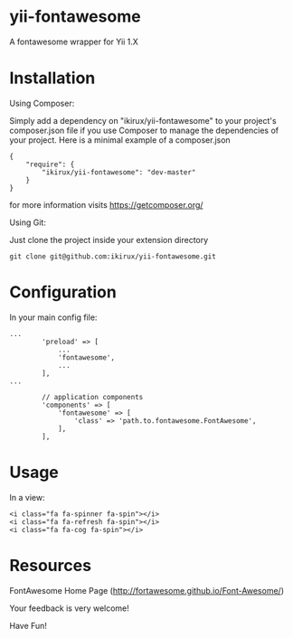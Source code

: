 yii-fontawesome
===============

A fontawesome wrapper for Yii 1.X

Installation
============

Using Composer:

Simply add a dependency on "ikirux/yii-fontawesome" to your project's composer.json file if you use Composer to manage the dependencies of your project. Here is a minimal example of a composer.json

```
{
    "require": {
        "ikirux/yii-fontawesome": "dev-master"
    }
}
```
for more information visits https://getcomposer.org/

Using Git:

Just clone the project inside your extension directory

```
git clone git@github.com:ikirux/yii-fontawesome.git

```
Configuration
=============

In your main config file:

```
...
        'preload' => [
            ...
            'fontawesome',
            ...
        ],
...
 
        // application components
        'components' => [
            'fontawesome' => [
                'class' => 'path.to.fontawesome.FontAwesome',
            ],
        ],
```

Usage
=====

In a view:

```
<i class="fa fa-spinner fa-spin"></i>
<i class="fa fa-refresh fa-spin"></i>
<i class="fa fa-cog fa-spin"></i>
```

Resources
=========

FontAwesome Home Page (http://fortawesome.github.io/Font-Awesome/)

Your feedback is very welcome!

Have Fun!
